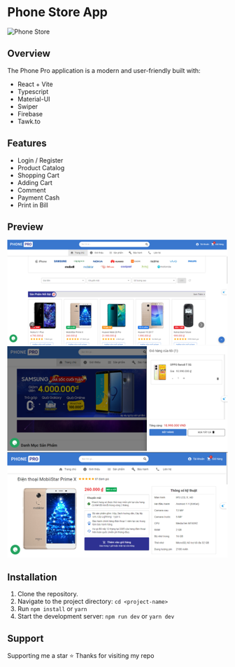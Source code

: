 # Phone Store App

![Phone Store](https://github.com/hphuc1609/PHONE-STORE-UAT/assets/50391243/c7cf4dcc-35b4-4e2e-b3b6-6c10e3db7a14)

## Overview

The Phone Pro application is a modern and user-friendly built with:

- React + Vite
- Typescript
- Material-UI
- Swiper
- Firebase
- Tawk.to

## Features

- Login / Register
- Product Catalog
- Shopping Cart
- Adding Cart
- Comment
- Payment Cash
- Print in Bill

## Preview

![Home Page](/demo/image.png)
![Cart](/demo/image-2.png)
![Detail Page](/demo/image-1.png)

## Installation

1. Clone the repository.
2. Navigate to the project directory: `cd <project-name>`
3. Run `npm install` or `yarn`
4. Start the development server: `npm run dev` or `yarn dev`

## Support

Supporting me a star ⭐
Thanks for visiting my repo
